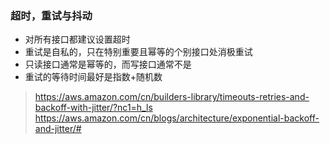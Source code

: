 ### 超时，重试与抖动

* 对所有接口都建议设置超时
* 重试是自私的，只在特别重要且幂等的个别接口处消极重试
* 只读接口通常是幂等的，而写接口通常不是
* 重试的等待时间最好是指数+随机数

> https://aws.amazon.com/cn/builders-library/timeouts-retries-and-backoff-with-jitter/?nc1=h_ls
> https://aws.amazon.com/cn/blogs/architecture/exponential-backoff-and-jitter/#
